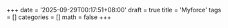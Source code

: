 +++
date = '2025-09-29T00:17:51+08:00'
draft = true
title = 'Myforce'
tags = []
categories = []
math = false
+++
